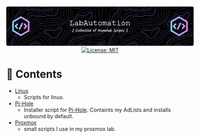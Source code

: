<p align="center">
  <img src="./assets/images/github-header-image.png" alt="Header">
  <a href="https://opensource.org/licenses/MIT">
    <img src="https://img.shields.io/badge/License-MIT-yellow.svg" alt="License: MIT">
  </a>
</p>

# :link: Contents

- [Linux](./linux/)
  - Scripts for linux.
- [Pi-Hole](./pi-hole/)
  - Installer script for [Pi-Hole](https://pi-hole.net/). Containts my AdLists and installs unbound by default.
-  [Proxmox](./proxmox/)
   - small scripts I use in my proxmox lab. 

